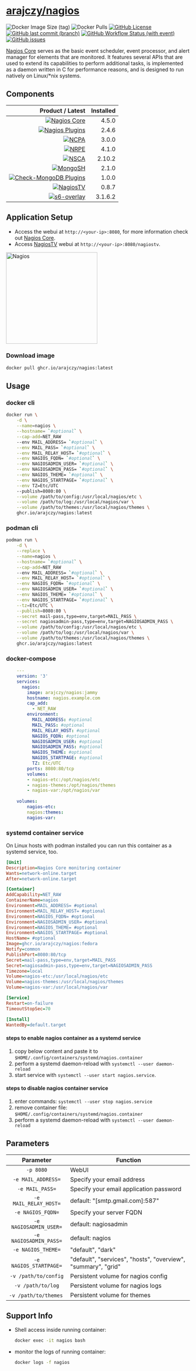 # [arajczy/nagios](https://github.com/arajczy/docker-nagios)

![Docker Image Size (tag)](https://img.shields.io/docker/image-size/arajczy/nagios/latest?logo=docker)
![Docker Pulls](https://img.shields.io/docker/pulls/arajczy/nagios?logo=docker)
[![GitHub License](https://img.shields.io/github/license/arajczy/docker-nagios?logo=github&color=750014)](https://github.com/arajczy/docker-nagios/blob/trunk/LICENCE)
[![GitHub last commit (branch)](https://img.shields.io/github/last-commit/arajczy/docker-nagios/trunk?logo=github)](https://github.com/arajczy/docker-nagios/commits/trunk)
[![GitHub Workflow Status (with event)](https://img.shields.io/github/actions/workflow/status/arajczy/docker-nagios/build-and-publish.yml?logo=github)](https://github.com/arajczy/docker-nagios/pkgs/container/nagios)
[![GitHub issues](https://img.shields.io/github/issues/arajczy/docker-nagios?logo=github)](https://github.com/arajczy/docker-nagios/issues/new/choose)

[Nagios Core](https://www.nagios.org/projects/nagios-core/) serves as the basic event scheduler, event processor, and alert manager for elements that are monitored. It features several APIs that are used to extend its capabilities to perform additional tasks, is implemented as a daemon written in C for performance reasons, and is designed to run natively on Linux/\*nix systems.

## Components

| Product / Latest | Installed |
| ---: | ---: |
| [![Nagios Core](https://img.shields.io/github/v/tag/NagiosEnterprises/nagioscore?logo=github&label=Nagios%20Core)](https://github.com/NagiosEnterprises/nagioscore) | 4.5.0 |
| [![Nagios Plugins](https://img.shields.io/github/v/tag/nagios-plugins/nagios-plugins?logo=github&label=Nagios%20Plugins)](https://github.com/nagios-plugins/nagios-plugins) | 2.4.6 |
| [![NCPA](https://img.shields.io/github/v/tag/NagiosEnterprises/ncpa?logo=github&label=NCPA)](https://github.com/NagiosEnterprises/ncpa) | 3.0.0 |
| [![NRPE](https://img.shields.io/github/v/tag/NagiosEnterprises/nrpe?logo=github&label=NRPE)](https://github.com/NagiosEnterprises/nrpe) | 4.1.0 |
| [![NSCA](https://img.shields.io/github/v/tag/NagiosEnterprises/nsca?logo=github&label=NSCA)](https://github.com/NagiosEnterprises/nsca) | 2.10.2 |
| [![MongoSH](https://img.shields.io/github/v/tag/mongodb-js/mongosh?logo=github&label=MongoSH)](https://github.com/mongodb-js/mongosh) | 2.1.0 |
| [![Check-MongoDB Plugins](https://img.shields.io/github/v/tag/m-erhardt/check-mongodb-plugins?logo=github&label=Check-MongoDB%20Plugins)](https://github.com/m-erhardt/check-mongodb-plugins) | 1.0.0 |
| [![NagiosTV](https://img.shields.io/github/v/tag/chriscareycode/nagiostv-react?logo=github&label=NagiosTV)](https://github.com/chriscareycode/nagiostv-react) | 0.8.7 |
| [![s6-overlay](https://img.shields.io/github/v/tag/just-containers/s6-overlay?logo=github&label=s6-overlay)](https://github.com/just-containers/s6-overlay) | 3.1.6.2 |

## Application Setup

-   Access the webui at `http://<your-ip>:8080`, for more information check out [Nagios Core](https://assets.nagios.com/downloads/nagioscore/docs/nagioscore/4/en/toc.html).
-   Access [NagiosTV](https://nagiostv.com/) webui at `http://<your-ip>:8080/nagiostv`.

[<img src="https://www.nagios.org/wp-content/uploads/2023/01/Nagios-Blue-N.svg" alt="Nagios" width="250" />](https://www.nagios.org/)

### Download image

```sh
docker pull ghcr.io/arajczy/nagios:latest
```

## Usage

### docker cli

```sh
docker run \
    -d \
    --name=nagios \
    --hostname= `#optional` \
    --cap-add=NET_RAW
    --env MAIL_ADDRESS= `#optional` \
    --env MAIL_PASS= `#optional` \
    --env MAIL_RELAY_HOST= `#optional` \
    --env NAGIOS_FQDN= `#optional` \
    --env NAGIOSADMIN_USER= `#optional` \
    --env NAGIOSADMIN_PASS= `#optional` \
    --env NAGIOS_THEME= `#optional` \
    --env NAGIOS_STARTPAGE= `#optional` \
    --env TZ=Etc/UTC
    --publish=8080:80 \
    --volume /path/to/config:/usr/local/nagios/etc \
    --volume /path/to/log:/usr/local/nagios/var \
    --volume /path/to/themes:/usr/local/nagios/themes \
    ghcr.io/arajczy/nagios:latest
```

### podman cli

```sh
podman run \
    -d \
    --replace \
    --name=nagios \
    --hostname= `#optional` \
    --cap-add=NET_RAW
    --env MAIL_ADDRESS= `#optional` \
    --env MAIL_RELAY_HOST= `#optional` \
    --env NAGIOS_FQDN= `#optional` \
    --env NAGIOSADMIN_USER= `#optional` \
    --env NAGIOS_THEME= `#optional` \
    --env NAGIOS_STARTPAGE= `#optional` \
    --tz=Etc/UTC \
    --publish=8080:80 \
    --secret mail-pass,type=env,target=MAIL_PASS \
    --secret nagiosadmin-pass,type=env,target=NAGIOSADMIN_PASS \
    --volume /path/to/config:/usr/local/nagios/etc \
    --volume /path/to/log:/usr/local/nagios/var \
    --volume /path/to/themes:/usr/local/nagios/themes \
    ghcr.io/arajczy/nagios:latest
```

### docker-compose

```yaml
    ---
    version: '3'
    services:
      nagios:
        image: arajczy/nagios:jammy
        hostname: nagios.example.com
        cap_add:
          - NET_RAW
        environment:
          MAIL_ADDRESS: #optional
          MAIL_PASS: #optional
          MAIL_RELAY_HOST: #optional
          NAGIOS_FQDN: #optional
          NAGIOSADMIN_USER: #optional
          NAGIOSADMIN_PASS: #optional
          NAGIOS_THEME: #optional
          NAGIOS_STARTPAGE: #optional
          TZ: Etc/UTC
        ports: 8080:80/tcp
        volumes:
        - nagios-etc:/opt/nagios/etc
        - nagios-themes:/opt/nagios/themes
        - nagios-var:/opt/nagios/var
    
    volumes:
        nagios-etc:
        nagios:themes:
        nagios-var:
```

### systemd container service

On Linux hosts with podman installed you can run this container as a systemd service, too.

```ini
[Unit]
Description=Nagios Core monitoring container
Wants=network-online.target
After=network-online.target

[Container]
AddCapability=NET_RAW
ContainerName=nagios
Environment=MAIL_ADDRESS= #optional
Environment=MAIL_RELAY_HOST= #optional
Environment=NAGIOS_FQDN= #optional
Environment=NAGIOSADMIN_USER= #optional
Environment=NAGIOS_THEME= #optional
Environment=NAGIOS_STARTPAGE= #optional
HostName= #optional
Image=ghcr.io/arajczy/nagios:fedora
Notify=common
PublishPort=8080:80/tcp
Secret=mail-pass,type=env,target=MAIL_PASS
Secret=nagiosadmin-pass,type=env,target=NAGIOSADMIN_PASS
Timezone=local
Volume=nagios-etc:/usr/local/nagios/etc
Volume=nagios-themes:/usr/local/nagios/themes
Volume=nagios-var:/usr/local/nagios/var

[Service]
Restart=on-failure
TimeoutStopSec=70

[Install]
WantedBy=default.target
```

#### steps to enable nagios container as a systemd service
1.  copy below content and paste it to `$HOME/.config/containers/systemd/nagios.container`
2.  perform a systemd daemon-reload with `systemctl --user daemon-reload`
3.  start service with `systemctl --user start nagios.service`.

#### steps to disable nagios container service
1.  enter commands: `systemctl --user stop nagios.service`
2.  remove container file: `$HOME/.config/containers/systemd/nagios.container`
3.  perform a systemd daemon-reload with `systemctl --user daemon-reload`

## Parameters

| Parameter | Function |
| :----: | --- |
| `-p 8080` | WebUI |
| `-e MAIL_ADDRESS=` | Specify your email address |
| `-e MAIL_PASS=` | Specify your email application password |
| `-e MAIL_RELAY_HOST=` | default: "[smtp.gmail.com]:587" |
| `-e NAGIOS_FQDN=` | Specify your server FQDN |
| `-e NAGIOSADMIN_USER=` | default: nagiosadmin |
| `-e NAGIOSADMIN_PASS=` | default: nagios |
| `-e NAGIOS_THEME=` | "default", "dark" |
| `-e NAGIOS_STARTPAGE=` | "default", "services", "hosts", "overview", "summary", "grid" |
| `-v /path/to/config` | Persistent volume for nagios config |
| `-v /path/to/log` | Persistent volume for nagios logs |
| `-v /path/to/themes` | Persistent volume for themes |

## Support Info

-   Shell access inside running container:
    ```sh
    docker exec -it nagios bash
    ```
-   monitor the logs of running container:
    ```sh
    docker logs -f nagios
    ```
